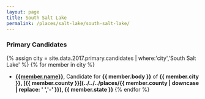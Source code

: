 ```yaml
---
layout: page
title: South Salt Lake
permalink: /places/salt-lake/south-salt-lake/
---
```


### Primary Candidates
{% assign city = site.data.2017.primary.candidates | where:'city','South Salt Lake' %}
{% for member in city  %}
- <strong>[{{member.name}}](../../../people/{{member.id}})</strong>, Candidate for <strong>{{ member.body }}</strong> of <strong>{{ member.city }}, [{{ member.county }}](../../../places/{{ member.county | downcase | replace: ' ','-' }}), {{ member.state }}</strong>
{% endfor %}
